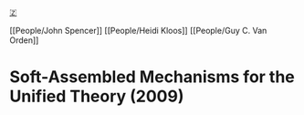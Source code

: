 [🇿](zotero://select/library/items/V3C569IZ)

[[People/John Spencer]] [[People/Heidi Kloos]] [[People/Guy C. Van Orden]] 
# Soft-Assembled Mechanisms for the Unified Theory (2009)

